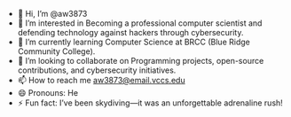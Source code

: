 - 👋 Hi, I’m @aw3873
- 👀 I’m interested in Becoming a professional computer scientist and defending technology against hackers through cybersecurity.
- 🌱 I’m currently learning Computer Science at BRCC (Blue Ridge Community College).
- 💞️ I’m looking to collaborate on Programming projects, open-source contributions, and cybersecurity initiatives.
- 📫 How to reach me aw3873@email.vccs.edu  
- 😄 Pronouns: He
- ⚡ Fun fact:  I’ve been skydiving—it was an unforgettable adrenaline rush!

<!---
aw3873/aw3873 is a ✨ special ✨ repository because its `README.md` (this file) appears on your GitHub profile.
You can click the Preview link to take a look at your changes.
--->
